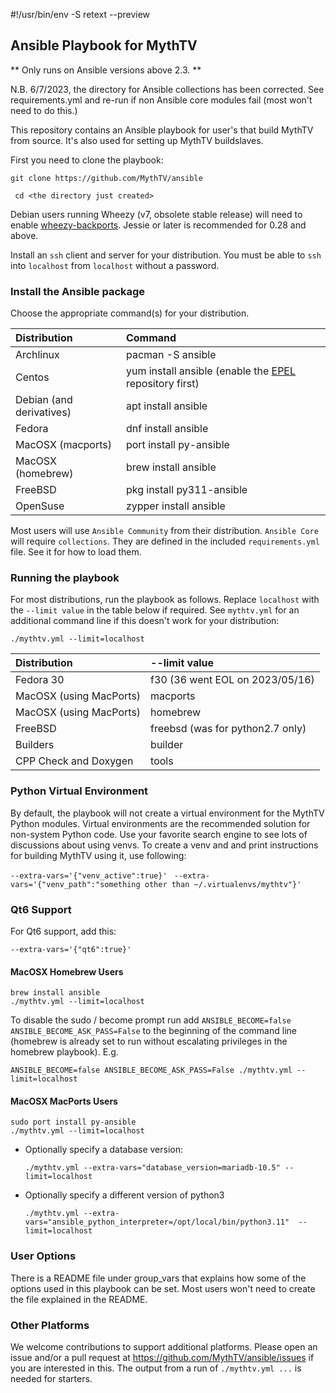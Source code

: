 #!/usr/bin/env -S retext --preview

[//]: # (Install retext from your distribution then ./README.md will look prettier.)

## Ansible Playbook for MythTV
** Only runs on Ansible versions above 2.3. **

N.B. 6/7/2023, the directory for Ansible collections has been corrected.
See requirements.yml and re-run if non Ansible core modules fail (most
won't need to do this.)

This repository contains an Ansible playbook for user's that build MythTV
from source. It's also used for setting up MythTV buildslaves.

First you need to clone the playbook:

``` git clone https://github.com/MythTV/ansible ```

``` cd <the directory just created>```

Debian users running Wheezy (v7, obsolete stable release) will need to enable
[wheezy-backports](https://wiki.debian.org/Backports).
Jessie or later is recommended for 0.28 and above.

Install an `ssh` client and server for your distribution. You must be
able to `ssh` into `localhost` from `localhost` without a password.

### Install the Ansible package
Choose the appropriate command(s) for your distribution.
<br>

Distribution | Command
:-------|:--------
Archlinux | pacman -S ansible
Centos | yum install ansible (enable the [EPEL](https://fedoraproject.org/wiki/EPEL) repository first)
Debian (and derivatives) | apt install ansible
Fedora | dnf install ansible
MacOSX (macports) | port install py-ansible
MacOSX (homebrew) | brew install ansible
FreeBSD | pkg install py311-ansible
OpenSuse | zypper install ansible

Most users will use `Ansible Community` from their distribution.
`Ansible Core` will require `collections`.  They are defined in
the included `requirements.yml` file. See it for how to load them.

### Running the playbook
For most distributions, run the playbook as follows. Replace
`localhost` with the `--limit value` in the table below if
required.
See `mythtv.yml` for an additional command line if this
doesn't work for your distribution:

``` ./mythtv.yml --limit=localhost ```
<br>

Distribution|--limit value
:-----------|:------------
Fedora 30 | f30 (36 went EOL on 2023/05/16)
MacOSX (using MacPorts)| macports
MacOSX (using MacPorts)| homebrew
FreeBSD | freebsd (was for python2.7 only)
Builders | builder
CPP Check and Doxygen | tools

### Python Virtual Environment
By default, the playbook will not create a virtual environment for the MythTV
Python modules. Virtual environments are the recommended solution for
non-system Python code. Use your favorite search engine to see
lots of discussions about using venvs. To create a venv and and print
instructions for building MythTV using it, use following:

```--extra-vars='{"venv_active":true}' ```
```--extra-vars='{"venv_path":"something other than ~/.virtualenvs/mythtv"}' ```

### Qt6 Support
For Qt6 support, add this:

``` --extra-vars='{"qt6":true}' ```


#### MacOSX Homebrew Users
``` brew install ansible ```<br>
``` ./mythtv.yml --limit=localhost ```

To disable the sudo / become prompt run add
``` ANSIBLE_BECOME=false ANSIBLE_BECOME_ASK_PASS=False ```
to the beginning of the command line (homebrew is already set to run
without escalating privileges in the homebrew playbook). E.g.

``` ANSIBLE_BECOME=false ANSIBLE_BECOME_ASK_PASS=False ./mythtv.yml --limit=localhost ```


#### MacOSX MacPorts Users
``` sudo port install py-ansible ```<br>
``` ./mythtv.yml --limit=localhost ```

- Optionally specify a database version:

    ``` ./mythtv.yml --extra-vars="database_version=mariadb-10.5" --limit=localhost ```

- Optionally specify a different version of python3

   ``` ./mythtv.yml --extra-vars="ansible_python_interpreter=/opt/local/bin/python3.11"  --limit=localhost ```

### User Options
There is a README file under group_vars that explains how some of the options
used in this playbook can be set. Most users won't need to create the file
explained in the README.

### Other Platforms
We welcome contributions to support additional platforms. Please open an issue and/or
a pull request at
https://github.com/MythTV/ansible/issues if you are interested in this.
The output from a run of ```./mythtv.yml ...``` is needed for starters.
